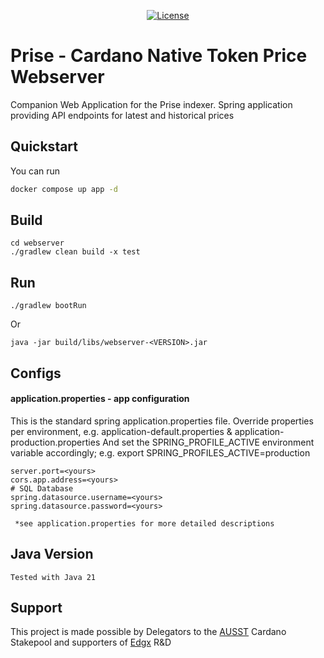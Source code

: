 <div style="text-align: center";>

[![License](https://img.shields.io/badge/license-MIT-blue)](https://github.com/Edgxtech/prise/blob/master/LICENSE)
</div>

# Prise - Cardano Native Token Price Webserver
Companion Web Application for the Prise indexer. Spring application providing API endpoints for latest and historical prices

## Quickstart

You can run 
```bash
docker compose up app -d
```

## Build

    cd webserver
    ./gradlew clean build -x test

## Run

    ./gradlew bootRun

Or

    java -jar build/libs/webserver-<VERSION>.jar

## Configs
####    application.properties - app configuration
This is the standard spring application.properties file.
Override properties per environment, e.g. application-default.properties & application-production.properties
And set the SPRING_PROFILE_ACTIVE environment variable accordingly; e.g. export SPRING_PROFILES_ACTIVE=production

    server.port=<yours>
    cors.app.address=<yours>
    # SQL Database
    spring.datasource.username=<yours>
    spring.datasource.password=<yours>

     *see application.properties for more detailed descriptions

## Java Version

    Tested with Java 21

## Support
This project is made possible by Delegators to the [AUSST](https://ausstaker.com.au) Cardano Stakepool and
supporters of [Edgx](https://edgx.tech) R&D
